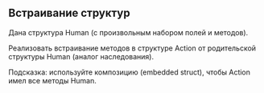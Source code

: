 ## Встраивание структур

Дана структура Human (с произвольным набором полей и методов).

Реализовать встраивание методов в структуре Action от родительской структуры Human (аналог наследования).

Подсказка: используйте композицию (embedded struct), чтобы Action имел все методы Human.